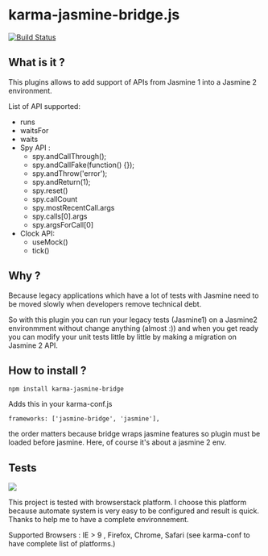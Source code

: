 karma-jasmine-bridge.js
========

[![Build Status](https://travis-ci.org/lroche/karma-jasmine-bridge.svg?branch=master)](https://travis-ci.org/lroche/karma-jasmine-bridge)

What is it ?
-----
This plugins allows to add support of APIs from Jasmine 1 into a Jasmine 2
environment.

List of API supported:
- runs
- waitsFor
- waits
- Spy API :
    - spy.andCallThrough();
    - spy.andCallFake(function() {});
    - spy.andThrow('error');
    - spy.andReturn(1);
    - spy.reset()
    - spy.callCount 
    - spy.mostRecentCall.args
    - spy.calls[0].args 
    - spy.argsForCall[0]
- Clock API:
    - useMock()
    - tick()


Why ?
-----
Because legacy applications which have a lot of tests with Jasmine need to be
moved slowly when developers remove technical debt.

So with this plugin you can run your legacy tests (Jasmine1) on a Jasmine2 environmment
without change anything (almost :)) and when you get ready you can modify your unit tests
little by little by making a migration on Jasmine 2 API.



How to install ?
-----
    npm install karma-jasmine-bridge

Adds this in your karma-conf.js

    frameworks: ['jasmine-bridge', 'jasmine'],

the order matters because bridge wraps jasmine features so plugin must be loaded before jasmine.
Here, of course it's about a jasmine 2 env.

Tests
-----
![](https://bstacksupport.zendesk.com/attachments/token/tbRCfrBWnXPCzzCEl6txLWWqH/?name=browserstack-logo-600x315.png)

This project is tested with browserstack platform. I choose this platform because automate system is very easy to be configured and result is quick. Thanks to help me to have a complete environnement.

Supported Browsers : IE > 9 , Firefox, Chrome, Safari (see karma-conf to have complete list of platforms.)

